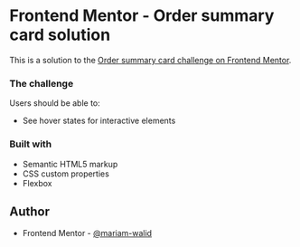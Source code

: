 # Frontend Mentor - Order summary card solution

This is a solution to the [Order summary card challenge on Frontend Mentor](https://www.frontendmentor.io/challenges/order-summary-component-QlPmajDUj). 


### The challenge

Users should be able to:

- See hover states for interactive elements


### Built with

- Semantic HTML5 markup
- CSS custom properties
- Flexbox

## Author

- Frontend Mentor - [@mariam-walid](https://www.frontendmentor.io/profile/mariam-walid)
